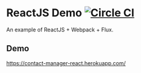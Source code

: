 ReactJS Demo [![Circle CI](https://circleci.com/gh/linmxy/ContactManagerTest.svg?style=svg)](https://circleci.com/gh/linmxy/ContactManagerTest)
========================

An example of ReactJS + Webpack + Flux.
## Demo
https://contact-manager-react.herokuapp.com/



